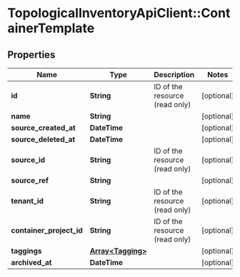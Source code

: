# TopologicalInventoryApiClient::ContainerTemplate

## Properties
Name | Type | Description | Notes
------------ | ------------- | ------------- | -------------
**id** | **String** | ID of the resource (read only) | [optional] 
**name** | **String** |  | [optional] 
**source_created_at** | **DateTime** |  | [optional] 
**source_deleted_at** | **DateTime** |  | [optional] 
**source_id** | **String** | ID of the resource (read only) | [optional] 
**source_ref** | **String** |  | [optional] 
**tenant_id** | **String** | ID of the resource (read only) | [optional] 
**container_project_id** | **String** | ID of the resource (read only) | [optional] 
**taggings** | [**Array&lt;Tagging&gt;**](Tagging.md) |  | [optional] 
**archived_at** | **DateTime** |  | [optional] 


